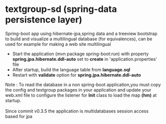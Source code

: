 # textgroup-sd (spring-data persistence layer)
Spring-boot app using hibernate-jpa,spring data and a treeview bootstrap to build and visualize a multilingual database (for equivalences), can be used for example for making a web site multilingual

<ul>
	<li>Start the application (mvn package spring-boot:run) with property <b>spring.jpa.hibernate.ddl-auto</b> set to <b>create</b> in 'application.properties' file</li>
	<li>After startup, build the language table from <b>language.sql</b></li>
	<li>Restart with <b>validate</b> option for <b>spring.jpa.hibernate.ddl-auto</b></li>
</ul>

Note : To read the database in a non spring-boot application,you must copy the config and textgroup packages in your application and update your web.xml file to configure the listener for <b>Init</b> class to load the map <b>(hm)</b> at startup.<br><br>
Since commit v0.3.5 the application is multidatabases session access based for jpa  
<br>


